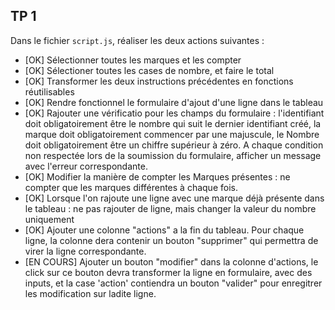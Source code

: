 ## TP 1

Dans le fichier ```script.js```, réaliser les deux actions suivantes : 
* [OK] Sélectionner toutes les marques et les compter
* [OK] Sélectioner toutes les cases de nombre, et faire le total
* [OK] Transformer les deux instructions précédentes en fonctions réutilisables
* [OK] Rendre fonctionnel le formulaire d'ajout d'une ligne dans le tableau
* [OK] Rajouter une vérificatio pour les champs du formulaire : l'identifiant doit obligatoirement être le nombre qui suit le dernier identifiant créé, la marque doit obligatoirement commencer par une majuscule, le Nombre doit obligatoirement être un chiffre supérieur à zéro. A chaque condition non respectée lors de la soumission du formulaire, afficher un message avec l'erreur correspondante.
* [OK] Modifier la manière de compter les Marques présentes : ne compter que les marques différentes à chaque fois.
* [OK] Lorsque l'on rajoute une ligne avec une marque déjà présente dans le tableau : ne pas rajouter de ligne, mais changer la valeur du nombre uniquement
* [OK] Ajouter une colonne "actions" a la fin du tableau. Pour chaque ligne, la colonne dera contenir un bouton "supprimer" qui permettra de virer la ligne correspondante.
* [EN COURS] Ajouter un bouton "modifier" dans la colonne d'actions, le click sur ce bouton devra transformer la ligne en formulaire, avec des inputs, et la case 'action' contiendra un bouton "valider" pour enregitrer les modification sur ladite ligne.
